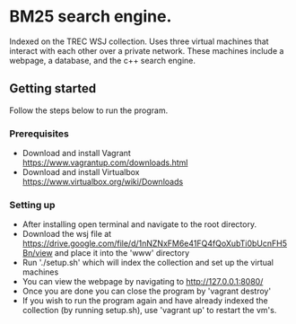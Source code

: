 # BM25 search engine. 
Indexed on the TREC WSJ collection. Uses three virtual machines that interact with
each other over a private network. These machines include a webpage, a database, and the 
c++ search engine. 

## Getting started
Follow the steps below to run the program.

### Prerequisites
- Download and install Vagrant https://www.vagrantup.com/downloads.html
- Download and install Virtualbox https://www.virtualbox.org/wiki/Downloads

### Setting up
- After installing open terminal and navigate to the root directory.
- Download the wsj file at https://drive.google.com/file/d/1nNZNxFM6e41FQ4fQoXubTi0bUcnFH5Bn/view and place it into the 'www' directory
- Run './setup.sh' which will index the collection and set up the virtual machines
- You can view the webpage by navigating to http://127.0.0.1:8080/
- Once you are done you can close the program by 'vagrant destroy'
- If you wish to run the program again and have already indexed the collection (by running setup.sh), use 'vagrant up' to restart the vm's.
